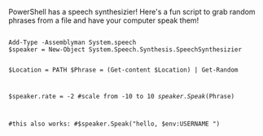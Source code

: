 PowerShell has a speech synthesizier!
Here's a fun script to grab random phrases from a file and have your computer speak them!

<code>
Add-Type -Assemblyman System.speech
$speaker = New-Object System.Speech.Synthesis.SpeechSynthesizier

$Location = PATH
$Phrase = (Get-content $Location) | Get-Random

$speaker.rate = -2 #scale from -10 to 10
$speaker.Speak($Phrase)

#this also works:
#$speaker.Speak("hello, $env:USERNAME ")
</code>
